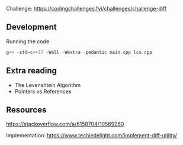 Challenge: https://codingchallenges.fyi/challenges/challenge-diff

## Development
Running the code
```c++
g++ -std=c++17 -Wall -Wextra -pedantic main.cpp lcs.cpp
```

## Extra reading

- The Levenshtein Algorithm
- Pointers vs References


## Resources

https://stackoverflow.com/a/6158704/10569260

Implementation: https://www.techiedelight.com/implement-diff-utility/
